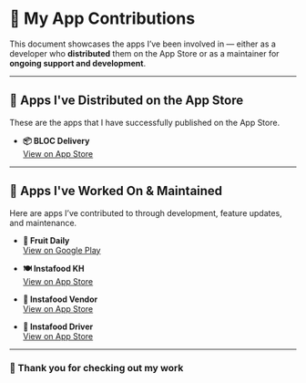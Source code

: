 # 📱 My App Contributions

This document showcases the apps I’ve been involved in — either as a developer who **distributed** them on the App Store or as a maintainer for **ongoing support and development**.

---

## 🚀 Apps I've Distributed on the App Store

These are the apps that I have successfully published on the App Store.

- **📦 BLOC Delivery**  
  [View on App Store](https://apps.apple.com/kh/app/bloc-delivery/id1459499838)

---

## 🔧 Apps I've Worked On & Maintained

Here are apps I’ve contributed to through development, feature updates, and maintenance.

- **🍉 Fruit Daily**  
  [View on Google Play](https://play.google.com/store/apps/details?id=com.bongtk.fruitdaily&pcampaignid)

- **🍽️ Instafood KH**  
  [View on App Store](https://apps.apple.com/kh/app/instafoodkh/id1246793337)

- **🏪 Instafood Vendor**  
  [View on App Store](https://apps.apple.com/kh/app/instafoodkh/id1246793337)

- **🚗 Instafood Driver**  
  [View on App Store](https://apps.apple.com/kh/app/instafoodkh-driver/id1568014447)

---

### 🙌 Thank you for checking out my work
